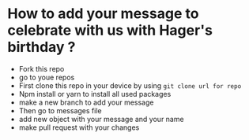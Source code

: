 # How to add your message to celebrate with us with Hager's birthday ?

- Fork this repo 
- go to youe repos 
- First clone this repo in your device by using ``` git clone url for repo ```
- Npm install or yarn to install all used packages
- make a new branch to add your message
- Then go to messages file
- add new object with your message and your name 
- make pull request with your changes 
